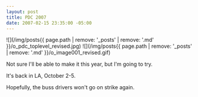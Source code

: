 ```yaml
---
layout: post
title: PDC 2007
date: 2007-02-15 23:35:00 -05:00
---
```


![](/img/posts{{ page.path | remove: '_posts' | remove: '.md' }}/o_pdc_toplevel_revised.jpg) ![](/img/posts{{ page.path | remove: '_posts' | remove: '.md' }}/o_image001_revised.gif) 

Not sure I'll be able to make it this year, but I'm going to try.

It's back in LA, October 2-5.

Hopefully, the buss drivers won't go on strike again.
